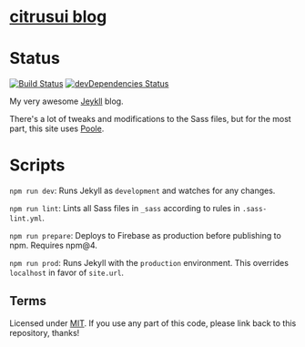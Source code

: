# [citrusui blog](https://blog.citrusui.me)

# Status

[![Build Status](https://travis-ci.org/citrusui/blog.svg?branch=master)](https://travis-ci.org/citrusui/blog)
[![devDependencies Status](https://david-dm.org/citrusui/blog/dev-status.svg)](https://david-dm.org/citrusui/blog?type=dev)

My very awesome [Jeykll](https://jekyllrb.com) blog.

There's a lot of tweaks and modifications to the Sass files, but for the most part, this site uses [Poole](http://getpoole.com).

# Scripts

`npm run dev`: Runs Jekyll as `development` and watches for any changes.

`npm run lint`: Lints all Sass files in `_sass` according to rules in `.sass-lint.yml`.

`npm run prepare`: Deploys to Firebase as production before publishing to npm. Requires npm@4.

`npm run prod`: Runs Jekyll with the `production` environment. This overrides `localhost` in favor of `site.url`.

## Terms

Licensed under [MIT](LICENSE.md). If you use any part of this code, please link back to this repository, thanks!
